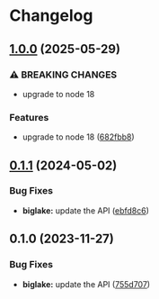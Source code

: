 # Changelog

## [1.0.0](https://github.com/googleapis/google-api-nodejs-client/compare/biglake-v0.1.1...biglake-v1.0.0) (2025-05-29)


### ⚠ BREAKING CHANGES

* upgrade to node 18

### Features

* upgrade to node 18 ([682fbb8](https://github.com/googleapis/google-api-nodejs-client/commit/682fbb869189ae92b3e9a194d37d0548af0c1f92))

## [0.1.1](https://github.com/googleapis/google-api-nodejs-client/compare/biglake-v0.1.0...biglake-v0.1.1) (2024-05-02)


### Bug Fixes

* **biglake:** update the API ([ebfd8c6](https://github.com/googleapis/google-api-nodejs-client/commit/ebfd8c6610f83f7ed63d21705f7d1eb2ed6db2d0))

## 0.1.0 (2023-11-27)


### Bug Fixes

* **biglake:** update the API ([755d707](https://github.com/googleapis/google-api-nodejs-client/commit/755d707cc4f4dfd6b653188e3931f618e905a7ab))
